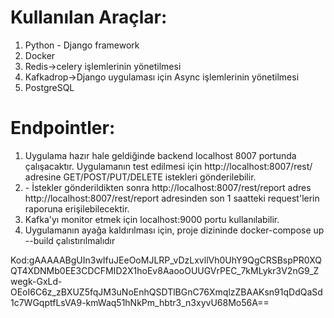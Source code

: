 <h1>Kullanılan Araçlar:</h1>
<ol>
<li> Python - Django framework</li>
<li>Docker</li>
<li>Redis->celery işlemlerinin yönetilmesi</li>
<li>Kafkadrop->Django uygulaması için Async işlemlerinin yönetilmesi</li>
<li>PostgreSQL</li>
</ol>

<h1>Endpointler:</h1>
<ol>
<li> Uygulama hazır hale geldiğinde backend localhost 8007 portunda çalışacaktır. Uygulamanın test edilmesi için 
http://localhost:8007/rest/ adresine GET/POST/PUT/DELETE istekleri gönderilebilir.</li>
<li>- İstekler gönderildikten sonra 
http://localhost:8007/rest/report adres
http://localhost:8007/rest/report adresinden son 1 saatteki request'lerin raporuna erişilebilecektir.</li>
<li> Kafka'yı monitor etmek için localhost:9000 portu kullanılabilir.</li>
<li>Uygulamanın ayağa kaldırılması için, proje dizininde docker-compose up --build çalıstırılmalıdır </li>
</ol>

Kod:gAAAAABgUIn3wIfuJEeOoMJLRP_vDzLxvllVh0UhY9QgCRSBspPR0XQQT4XDNMb0EE3CDCFMID2X1hoEv8AaooOUUGVrPEC_7kMLykr3V2nG9_Zwegk-GxLd-OEoI6C6z_zBXUZ5fqJM3uNoEnhQSDTlBGnC76XmqlzZBAAKsn91qDdQaSd1c7WGqptfLsVA9-kmWaq51hNkPm_hbtr3_n3xyvU68Mo56A==

